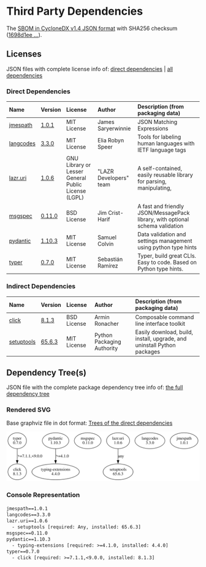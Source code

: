 # Third Party Dependencies

<!--[[[fill sbom_sha256()]]]-->
The [SBOM in CycloneDX v1.4 JSON format](https://git.sr.ht/~sthagen/turvallisuusneuvonta/blob/default/sbom.json) with SHA256 checksum ([1698d1ee ...](https://git.sr.ht/~sthagen/turvallisuusneuvonta/blob/default/sbom.json.sha256 "sha256:1698d1ee70618f6c51d9c88ad349ef066ddbbcff57643502fe1b2affe25a04a4")).
<!--[[[end]]] (checksum: 3e12cdc2376954e394d3063e37b563ce)-->
## Licenses

JSON files with complete license info of: [direct dependencies](direct-dependency-licenses.json) | [all dependencies](all-dependency-licenses.json)

### Direct Dependencies

<!--[[[fill direct_dependencies_table()]]]-->
| Name                                                | Version                                             | License                                             | Author                 | Description (from packaging data)                                             |
|:----------------------------------------------------|:----------------------------------------------------|:----------------------------------------------------|:-----------------------|:------------------------------------------------------------------------------|
| [jmespath](https://github.com/jmespath/jmespath.py) | [1.0.1](https://pypi.org/project/jmespath/1.0.1/)   | MIT License                                         | James Saryerwinnie     | JSON Matching Expressions                                                     |
| [langcodes](https://github.com/rspeer/langcodes)    | [3.3.0](https://pypi.org/project/langcodes/3.3.0/)  | MIT License                                         | Elia Robyn Speer       | Tools for labeling human languages with IETF language tags                    |
| [lazr.uri](https://launchpad.net/lazr.uri)          | [1.0.6](https://pypi.org/project/lazr.uri/1.0.6/)   | GNU Library or Lesser General Public License (LGPL) | "LAZR Developers" team | A self-contained, easily reusable library for parsing, manipulating,          |
| [msgspec](https://jcristharif.com/msgspec/)         | [0.11.0](https://pypi.org/project/msgspec/0.11.0/)  | BSD License                                         | Jim Crist-Harif        | A fast and friendly JSON/MessagePack library, with optional schema validation |
| [pydantic](https://github.com/pydantic/pydantic)    | [1.10.3](https://pypi.org/project/pydantic/1.10.3/) | MIT License                                         | Samuel Colvin          | Data validation and settings management using python type hints               |
| [typer](https://github.com/tiangolo/typer)          | [0.7.0](https://pypi.org/project/typer/0.7.0/)      | MIT License                                         | Sebastián Ramírez      | Typer, build great CLIs. Easy to code. Based on Python type hints.            |
<!--[[[end]]] (checksum: 91fa532aa1d9f0eec5ae221907799f4c)-->

### Indirect Dependencies

<!--[[[fill indirect_dependencies_table()]]]-->
| Name                                             | Version                                               | License     | Author                     | Description (from packaging data)                                       |
|:-------------------------------------------------|:------------------------------------------------------|:------------|:---------------------------|:------------------------------------------------------------------------|
| [click](https://palletsprojects.com/p/click/)    | [8.1.3](https://pypi.org/project/click/8.1.3/)        | BSD License | Armin Ronacher             | Composable command line interface toolkit                               |
| [setuptools](https://github.com/pypa/setuptools) | [65.6.3](https://pypi.org/project/setuptools/65.6.3/) | MIT License | Python Packaging Authority | Easily download, build, install, upgrade, and uninstall Python packages |
<!--[[[end]]] (checksum: 7aace7203578d639df84d5b07ba0be96)-->

## Dependency Tree(s)

JSON file with the complete package dependency tree info of: [the full dependency tree](package-dependency-tree.json)

### Rendered SVG

Base graphviz file in dot format: [Trees of the direct dependencies](package-dependency-tree.dot.txt)

<img src="./package-dependency-tree.svg" alt="Trees of the direct dependencies" title="Trees of the direct dependencies"/>

### Console Representation

<!--[[[fill dependency_tree_console_text()]]]-->
````console
jmespath==1.0.1
langcodes==3.3.0
lazr.uri==1.0.6
  - setuptools [required: Any, installed: 65.6.3]
msgspec==0.11.0
pydantic==1.10.3
  - typing-extensions [required: >=4.1.0, installed: 4.4.0]
typer==0.7.0
  - click [required: >=7.1.1,<9.0.0, installed: 8.1.3]
````
<!--[[[end]]] (checksum: e14472eea42ed897508b50685142cf42)-->
